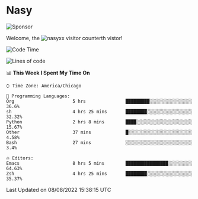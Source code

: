 # Nasy

<!--
<p align="center">
<img height="200" src="https://github-readme-stats.vercel.app/api?username=nasyxx&count_private=true&show_icons=true&theme=dracula&include_all_commits=true"/>
<img height="200" src="https://github-readme-stats.vercel.app/api/top-langs/?username=nasyxx&theme=dracula&hide=html,jupyter+notebook&count_private=true&show_icons=true"/>
</p>

  
----------------
-->

![Sponsor](https://img.shields.io/static/v1.svg?label=Sponsor&message=%E2%9D%A4&logo=GitHub&style=flat&color=pink)
 
Welcome, the ![nasyxx visitor counter](https://count.getloli.com/get/@nasyxx?theme=rule34)th vistor!
 
<!--START_SECTION:waka-->
![Code Time](http://img.shields.io/badge/Code%20Time-2%2C547%20hrs%2013%20mins-blue)

![Lines of code](https://img.shields.io/badge/From%20Hello%20World%20I%27ve%20Written-5%20Million%20lines%20of%20code-blue)

📊 **This Week I Spent My Time On** 

```text
⌚︎ Time Zone: America/Chicago

💬 Programming Languages: 
Org                      5 hrs               █████████░░░░░░░░░░░░░░░░   36.6% 
sh                       4 hrs 25 mins       ████████░░░░░░░░░░░░░░░░░   32.32% 
Python                   2 hrs 8 mins        ████░░░░░░░░░░░░░░░░░░░░░   15.67% 
Other                    37 mins             █░░░░░░░░░░░░░░░░░░░░░░░░   4.58% 
Bash                     27 mins             ░░░░░░░░░░░░░░░░░░░░░░░░░   3.4%

🔥 Editors: 
Emacs                    8 hrs 5 mins        ████████████████░░░░░░░░░   64.63% 
Zsh                      4 hrs 25 mins       ████████░░░░░░░░░░░░░░░░░   35.37%

```


 Last Updated on 08/08/2022 15:38:15 UTC
<!--END_SECTION:waka-->

<!-- ![visitors](https://visitor-badge.laobi.icu/badge?page_id=nasyxx.nasyxx) -->
